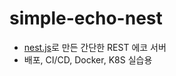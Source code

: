 # simple-echo-nest

* [nest.js](https://nestjs.com/)로 만든 간단한 REST 에코 서버
* 배포, CI/CD, Docker, K8S 실습용